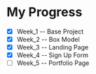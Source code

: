 # My Progress
- [x] Week_1 -- Base Project
- [x] Week_2 -- Box Model
- [x] Week_3 -- Landing Page
- [x] Week_4 -- Sign Up Form
- [ ] Week_5 -- Portfolio Page